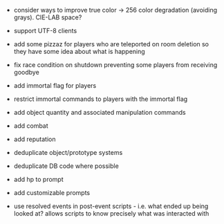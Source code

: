 - consider ways to improve true color -> 256 color degradation (avoiding grays). CIE-LAB space?

- support UTF-8 clients

- add some pizzaz for players who are teleported on room deletion so they have some idea about what is happening

- fix race condition on shutdown preventing some players from receiving goodbye

- add immortal flag for players

- restrict immortal commands to players with the immortal flag

- add object quantity and associated manipulation commands

- add combat

- add reputation

- deduplicate object/prototype systems

- deduplicate DB code where possible

- add hp to prompt

- add customizable prompts

- use resolved events in post-event scripts - i.e. what ended up being looked at? allows scripts to know precisely what was interacted with
